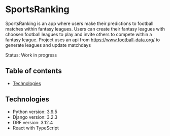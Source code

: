 # SportsRanking

SportsRanking is an app where users make their predictions to football matches within fantasy leagues. Users can create their fantasy leagues with choosen football leagues to play and invite others to compete within a fantasy league. Project uses an api from <https://www.football-data.org/> to generate leagues and update matchdays

Status: Work in progress

## Table of contents
* [Technologies](#technologies)

## Technologies
* Python version: 3.9.5
* Django version: 3.2.3
* DRF version: 3.12.4
* React with TypeScript
